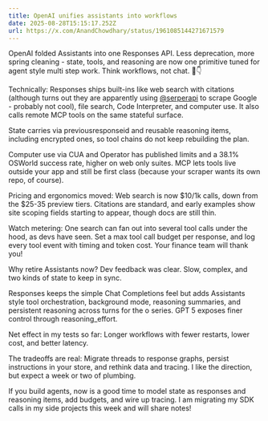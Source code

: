 ```yaml
---
title: OpenAI unifies assistants into workflows
date: 2025-08-28T15:15:17.252Z
url: https://x.com/AnandChowdhary/status/1961085144271671579
---
```


OpenAI folded Assistants into one Responses API. Less deprecation, more spring cleaning - state, tools, and reasoning are now one primitive tuned for agent style multi step work. Think workflows, not chat. 🔄👇  
  
Technically: Responses ships built-ins like web search with citations (although turns out they are apparently using [@serperapi](https://x.com/serperapi) to scrape Google - probably not cool), file search, Code Interpreter, and computer use. It also calls remote MCP tools on the same stateful surface.  
  
State carries via previousresponseid and reusable reasoning items, including encrypted ones, so tool chains do not keep rebuilding the plan.   
  
Computer use via CUA and Operator has published limits and a 38.1% OSWorld success rate, higher on web only suites. MCP lets tools live outside your app and still be first class (because your scraper wants its own repo, of course).  
  
Pricing and ergonomics moved: Web search is now $10/1k calls, down from the $25-35 preview tiers. Citations are standard, and early examples show site scoping fields starting to appear, though docs are still thin.  
  
Watch metering: One search can fan out into several tool calls under the hood, as devs have seen. Set a max tool call budget per response, and log every tool event with timing and token cost. Your finance team will thank you!  
  
Why retire Assistants now? Dev feedback was clear. Slow, complex, and two kinds of state to keep in sync.  
  
Responses keeps the simple Chat Completions feel but adds Assistants style tool orchestration, background mode, reasoning summaries, and persistent reasoning across turns for the o series. GPT 5 exposes finer control through reasoning\_effort.  
  
Net effect in my tests so far: Longer workflows with fewer restarts, lower cost, and better latency.  
  
The tradeoffs are real: Migrate threads to response graphs, persist instructions in your store, and rethink data and tracing. I like the direction, but expect a week or two of plumbing.  
  
If you build agents, now is a good time to model state as responses and reasoning items, add budgets, and wire up tracing. I am migrating my SDK calls in my side projects this week and will share notes!
